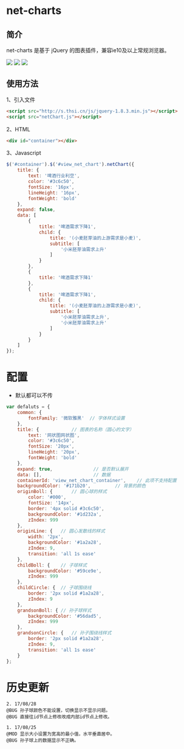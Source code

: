 # net-charts
## 简介

net-charts 是基于 jQuery 的图表插件，兼容ie10及以上常规浏览器。

![](https://img.shields.io/badge/IE-10+-green.svg)
![](https://img.shields.io/badge/chrome-ok-green.svg)
![](https://img.shields.io/badge/Firefox-ok-green.svg)


## 使用方法

1、引入文件
``` html
<script src="http://s.thsi.cn/js/jquery-1.8.3.min.js"></script>
<script src="netChart.js"></script>
```
2、HTML
``` html
<div id="container"></div>
```
3、Javascript
``` javascript
$('#container').$('#view_net_chart').netChart({
	title: {
		text: '啤酒行业利空',
		color: '#3c6c50',
		fontSize: '16px',
		lineHeight: '16px',
		fontWeight: 'bold'
	},
	expand: false,
	data: [
		{
			title: '啤酒需求下降1',
			child: {
				title: '(小麦胚芽油的上游需求是小麦)',
				subtitle: [
					'小米胚芽油需求上升'
				]
			} 
		},
		{
			title: '啤酒需求下降1'
		},
		{
			title: '啤酒需求下降1',
			child: {
				title: '(小麦胚芽油的上游需求是小麦)',
				subtitle: [
					'小米胚芽油需求上升',
					'小米胚芽油需求上升'
				]
			} 
		}
	]
});
```

# 配置
- 默认都可以不传
```js
var defaluts = {
	common: {
		fontFamily: '微软雅黑'	// 字体样式设置
	},
	title: {			// 图表的名称（圆心的文字）
		text: '网状图网状图',		
		color: '#3c6c50',
		fontSize: '20px',
		lineHeight: '20px',
		fontWeight: 'bold'
	},
	expand: true,				// 是否默认展开
	data: [],					// 数据
	containerId: 'view_net_chart_container',	// 此项不支持配置
	backgroundColor: '#171b20',			// 背景的颜色
	originBoll: {		// 圆心球的样式
		color: '#000',
		fontSize: '14px',
		border: '4px solid #3c6c50',
		backgroundColor: '#1d232a',
		zIndex: 999
	},
	originLine: {	// 圆心发散线的样式
		width: '2px',
		backgroundColor: '#1a2a28',
		zIndex: 9,
		transition: 'all 1s ease'
	},
	childBoll: {	// 子球样式
		backgroundColor: '#59ce9e',
		zIndex: 999
	},
	childCircle: {	// 子球围绕线
		border: '2px solid #1a2a28',
		zIndex: 9
	},
	grandsonBoll: {	// 孙子球样式
		backgroundColor: '#56dad5',
		zIndex: 999
	},
	grandsonCircle: {	// 孙子围绕线样式
		border: '2px solid #1a2a28',
		zIndex: 9,
		transition: 'all 1s ease'
	}
};
```

# 历史更新
```
2. 17/08/28
@BUG 孙子球颜色不能设置，切换显示不显示问题。
@BUG 直接往id节点上修改改成内部id节点上修改。

1. 17/08/25
@MOD 显示大小设置为宽高的最小值，水平垂直居中。
@BUG 孙子球上的数据显示不正确。

```
